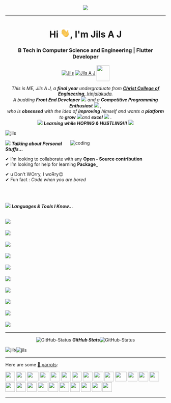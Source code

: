 <p align="center"> <img src="https://media.giphy.com/media/auT4FW93B29rO/giphy.gif" height="200"/>
</p>
<hr>
<h1 align="center">Hi <img src="https://raw.githubusercontent.com/ABSphreak/ABSphreak/master/gifs/Hi.gif" width="30px">, I'm Jils A J</h1>
<h3 align="center">B Tech in Computer Science and Engineering | Flutter Developer </h3>
<p align="center">
<a href="https://www.linkedin.com/in/jils-a-j-a052aa184" target="blank"><img align="center" src="https://img.icons8.com/fluent/96/000000/linkedin.png" alt="Jils" height="50" width="50" /></a>
<a href="https://www.instagram.com/jils_joys/" target="blank"><img align="center" src="https://img.icons8.com/fluent/96/000000/instagram-new.png" alt="Jils A J" height="50" width="50" /></a>
 <a href = "mailto: jilsjoyson111@gmail.com"><img align="center" src="https://img.icons8.com/color/96/000000/gmail-new.png" height="50" width="40" /></a>
</p>
</p>



<p align="center">
  <em>
    This is ME, Jils A J, a <b>final year</b> undergraduate from <a href="https://cce.edu.in/"> <b>Christ College of Engineering</b>, Irinjalakuda</a>. <br>
    A budding <b>Front End Developer</b> <img src="https://github.com/TheDudeThatCode/TheDudeThatCode/blob/master/Assets/Developer.gif" width="30px"> and a <b>Competitive Programming Enthusiast</b>&nbsp;<img src="https://github.com/TheDudeThatCode/TheDudeThatCode/blob/master/Assets/Designer.gif" width="36px">&nbsp,<br>who is <b>obsessed</b>
    with the idea of <b>improving</b> himself and wants a <b>platform</b> to 
    <b>grow</b> <img src="https://github.com/TheDudeThatCode/TheDudeThatCode/blob/master/Assets/Rocket.gif" width="18px">and 
    <b>excel</b> <img src="https://github.com/TheDudeThatCode/TheDudeThatCode/blob/master/Assets/Medal.gif" width="20px">&nbsp.
  </em> 
  <br>
  <img src="https://media.giphy.com/media/VgCDAzcKvsR6OM0uWg/giphy.gif" width="50" /> <b><i>Learning while HOPING & HUSTLING!!!</i></b> <img src="https://media.giphy.com/media/7j2hfyeVcDtf2/giphy.gif" width="50" />
</p>

<p align="left"> <img src="https://komarev.com/ghpvc/?username=jilsjoys&label=Profile%20views&color=0e75b6&style=flat" alt="jils" /> </p>
<img align="right" width=300px alt="coding" src="https://media.giphy.com/media/WFZvB7VIXBgiz3oDXE/giphy.gif" />

<img src="https://media.giphy.com/media/ObNTw8Uzwy6KQ/giphy.gif" width="30px">&nbsp;***Talking about Personal Stuffs...***



✔ I’m looking to collaborate with any **Open - Source contribution**<br>
✔ I’m looking for help for learning **Package_**<br>

✔ u Don't WOrry, I woRry😉<br>
✔ Fun fact : *Code when you are bored*<br><br><br><br>
 

<img src="https://media.giphy.com/media/ObNTw8Uzwy6KQ/giphy.gif" width="30px">&nbsp;***Languages & Tools I Know...***
<p align="left">
  
 
  
  <code> <img height="50" src="https://img.icons8.com/color/96/000000/java-coffee-cup-logo--v2.png"> </code>
  <code> <img height="50" src="https://img.icons8.com/color/96/000000/git.png"> </code>
  <code> <img height="50" src="https://img.icons8.com/color/48/000000/flutter.png"> </code>
  <code> <img height="50" src="https://img.icons8.com/color/96/000000/firebase.png"> </code>
  <code> <img height="50" src="https://img.icons8.com/color/96/000000/c-plus-plus-logo.png"> </code>
  <code> <img height="50" src="https://img.icons8.com/color/96/000000/c-programming.png"> </code>
  <code> <img height="50" src="https://img.icons8.com/color/96/000000/python--v2.png"> </code>
  <code> <img height="50" src="https://img.icons8.com/color/96/000000/dart.png"> </code>
  <code> <img height="50" src="https://img.icons8.com/color/96/000000/visual-studio-code-2019.png"> </code>
  <code> <img height="50" src="https://img.icons8.com/fluent/48/000000/android-os.png"> </code>
  
  <hr >
  <p align="center">
 <img src="https://media.giphy.com/media/8UHRm5oY4k4FDxq5QG/giphy.gif" width="30px" alt="GitHub-Status"/>&nbsp;<i><b>GitHub Stats</b></i><img src="https://media.giphy.com/media/8UHRm5oY4k4FDxq5QG/giphy.gif" width="30px" alt="GitHub-Status"/></p>
<p><img align="left" src="https://github-readme-stats.vercel.app/api/top-langs?username=jilsjoys&show_icons=true&locale=en&layout=compact" alt="jils" /></p>

<p><img  align ="center"src="https://github-readme-stats.vercel.app/api?username=jilsjoys&show_icons=true&locale=en" alt="jils" width="410" /></p>

<hr>

Here are some [🦜 parrots](https://cultofthepartyparrot.com):

<div>
    <img src="https://cultofthepartyparrot.com/parrots/hd/githubparrot.gif" width="30" height="30"/>
    <img src="https://cultofthepartyparrot.com/flags/hd/indiaparrot.gif" width="30" height="30"/>
    <img src="https://cultofthepartyparrot.com/parrots/asyncparrot.gif" width="36" height="30"/>
    <img src="https://cultofthepartyparrot.com/parrots/exceptionallyfastparrot.gif" width="30" height="30"/>
    <img src="https://cultofthepartyparrot.com/parrots/hd/60fpsparrot.gif" width="30" height="30"/>
    <img src="https://cultofthepartyparrot.com/parrots/hd/jumpingparrot.gif" width="30" height="30"/>
    <img src="https://cultofthepartyparrot.com/parrots/hd/opensourceparrot.gif" width="30" height="30"/>
    <img src="https://cultofthepartyparrot.com/parrots/hd/dealwithitnowparrot.gif" width="30" height="30"/>
    <img src="https://cultofthepartyparrot.com/parrots/hd/hypnoparrotlight.gif" width="30" height="30"/>
    <img src="https://cultofthepartyparrot.com/parrots/databaseparrot.gif" width="30" height="30"/>
    <img src="https://cultofthepartyparrot.com/parrots/fixparrot.gif" width="36" height="30"/>
    <img src="https://cultofthepartyparrot.com/parrots/hd/laptop_parrot.gif" width="30" height="30"/>
    <img src="https://cultofthepartyparrot.com/parrots/hd/spinningparrot.gif" width="30" height="30"/>
    <img src="https://cultofthepartyparrot.com/parrots/hd/levitationparrot.gif" width="30" height="30"/>
    <img src="https://cultofthepartyparrot.com/parrots/hd/meldparrot.gif" width="30" height="30"/>
    <img src="https://cultofthepartyparrot.com/parrots/slomoparrot.gif" width="30" height="30"/>
    <img src="https://cultofthepartyparrot.com/parrots/hd/moonwalkingparrot.gif" width="30" height="30"/>
    <img src="https://cultofthepartyparrot.com/parrots/hd/stableparrot.gif" width="30" height="30"/>
    <img src="https://cultofthepartyparrot.com/parrots/hd/scienceparrot.gif" width="30" height="30"/>
    <img src="https://cultofthepartyparrot.com/parrots/hd/pirateparrot.gif" width="30" height="30"/>
    <img src="https://cultofthepartyparrot.com/parrots/hd/footballparrot.gif" width="30" height="30"/>
    <img src="https://cultofthepartyparrot.com/parrots/hd/illuminatiparrot.gif" width="30" height="30"/>
    <img src="https://cultofthepartyparrot.com/parrots/hd/hypnoparrotdark.gif" width="30" height="30"/>
    <img src="https://cultofthepartyparrot.com/parrots/hd/mustacheparrot.gif" width="30" height="30"/>
</div>

<hr>





